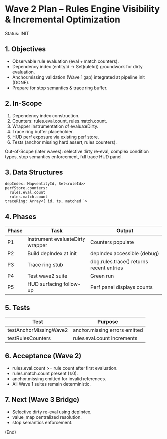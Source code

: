 # Wave 2 Plan – Rules Engine Visibility & Incremental Optimization

Status: INIT

## 1. Objectives
- Observable rule evaluation (eval + match counters).
- Dependency index (entityId → Set(ruleId)) groundwork for dirty evaluation.
- Anchor.missing validation (Wave 1 gap) integrated at pipeline init (DONE).
- Prepare for stop semantics & trace ring buffer.

## 2. In-Scope
1. Dependency index construction.
2. Counters: rules.eval.count, rules.match.count.
3. Wrapper instrumentation of evaluateDirty.
4. Trace ring buffer placeholder.
5. HUD perf exposure via existing perf store.
6. Tests (anchor missing hard assert, rules counters).

Out-of-Scope (later waves): selective dirty re-eval, complex condition types, stop semantics enforcement, full trace HUD panel.

## 3. Data Structures
```
depIndex: Map<entityId, Set<ruleId>>
perfStore.counters:
  rules.eval.count
  rules.match.count
traceRing: Array<{ id, ts, matched }>
```

## 4. Phases
| Phase | Task | Output |
|-------|------|--------|
| P1 | Instrument evaluateDirty wrapper | Counters populate |
| P2 | Build depIndex at init | depIndex accessible (debug) |
| P3 | Trace ring stub | dbg.rules.trace() returns recent entries |
| P4 | Test wave2 suite | Green run |
| P5 | HUD surfacing follow-up | Perf panel displays counts |

## 5. Tests
| Test | Purpose |
|------|---------|
| testAnchorMissingWave2 | anchor.missing errors emitted |
| testRulesCounters | rules.eval.count increments |

## 6. Acceptance (Wave 2)
- rules.eval.count >= rule count after first evaluation.
- rules.match.count present (≥0).
- anchor.missing emitted for invalid references.
- All Wave 1 suites remain deterministic.

## 7. Next (Wave 3 Bridge)
- Selective dirty re-eval using depIndex.
- value_map centralized resolution.
- stop semantics enforcement.

(End)
